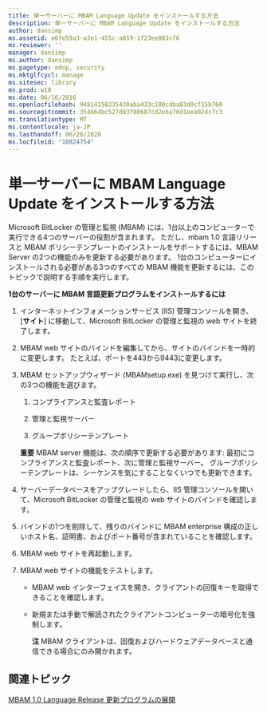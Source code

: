 ```yaml
---
title: 単一サーバーに MBAM Language Update をインストールする方法
description: 単一サーバーに MBAM Language Update をインストールする方法
author: dansimp
ms.assetid: e6fe59a3-a3e1-455c-a059-1f23ee083cf6
ms.reviewer: ''
manager: dansimp
ms.author: dansimp
ms.pagetype: mdop, security
ms.mktglfcycl: manage
ms.sitesec: library
ms.prod: w10
ms.date: 06/16/2016
ms.openlocfilehash: 94814158335430aba433c180cdba83d0cf15b760
ms.sourcegitcommit: 354664bc527d93f80687cd2eba70d1eea024c7c3
ms.translationtype: MT
ms.contentlocale: ja-JP
ms.lasthandoff: 06/26/2020
ms.locfileid: "10824754"
---
```

# 単一サーバーに MBAM Language Update をインストールする方法


Microsoft BitLocker の管理と監視 (MBAM) には、1台以上のコンピューターで実行できる4つのサーバーの役割が含まれます。 ただし、mbam 1.0 言語リリースと MBAM ポリシーテンプレートのインストールをサポートするには、MBAM Server の2つの機能のみを更新する必要があります。 1台のコンピューターにインストールされる必要がある3つのすべての MBAM 機能を更新するには、このトピックで説明する手順を実行します。

**1台のサーバーに MBAM 言語更新プログラムをインストールするには**

1.  インターネットインフォメーションサービス (IIS) 管理コンソールを開き、[**サイト**] に移動して、Microsoft BitLocker の管理と監視の web サイトを終了します。

2.  MBAM web サイトのバインドを編集してから、サイトのバインドを一時的に変更します。 たとえば、ポートを443から9443に変更します。

3.  MBAM セットアップウィザード (MBAMsetup.exe) を見つけて実行し、次の3つの機能を選びます。

    1.  コンプライアンスと監査レポート

    2.  管理と監視サーバー

    3.  グループポリシーテンプレート

    **重要** MBAM server 機能は、次の順序で更新する必要があります: 最初にコンプライアンスと監査レポート、次に管理と監視サーバー。 グループポリシーテンプレートは、シーケンスを気にすることなくいつでも更新できます。

     

4.  サーバーデータベースをアップグレードしたら、IIS 管理コンソールを開いて、Microsoft BitLocker の管理と監視の web サイトのバインドを確認します。

5.  バインドの1つを削除して、残りのバインドに MBAM enterprise 構成の正しいホスト名、証明書、およびポート番号が含まれていることを確認します。

6.  MBAM web サイトを再起動します。

7.  MBAM web サイトの機能をテストします。

    -   MBAM web インターフェイスを開き、クライアントの回復キーを取得できることを確認します。

    -   新規または手動で解読されたクライアントコンピューターの暗号化を強制します。

        **注** MBAM クライアントは、回復およびハードウェアデータベースと通信できる場合にのみ開かれます。

         

## 関連トピック


[MBAM 1.0 Language Release 更新プログラムの展開](deploying-the-mbam-10-language-release-update.md)

 

 





